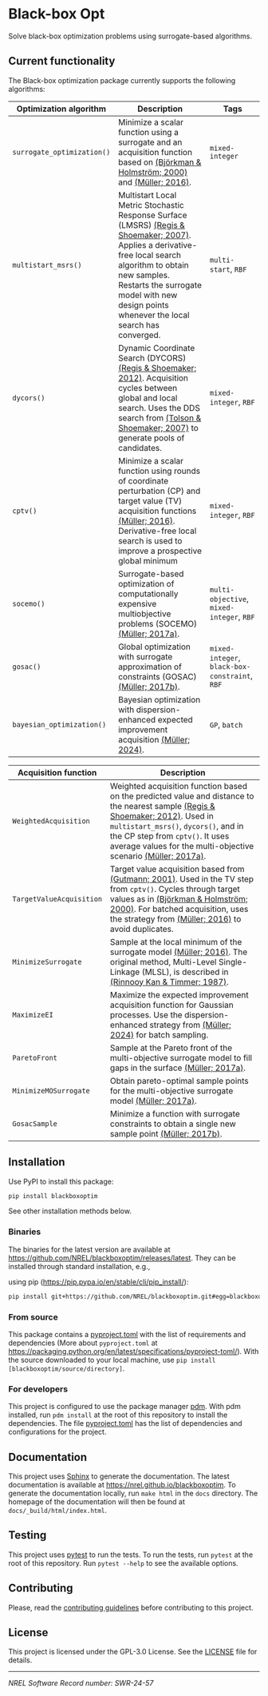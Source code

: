 # Black-box Opt

Solve black-box optimization problems using surrogate-based algorithms.

## Current functionality

The Black-box optimization package currently supports the following algorithms:

<!--- Table below --->
| Optimization algorithm | Description | Tags |
| --- | --- | --- |
| `surrogate_optimization()` | Minimize a scalar function using a surrogate and an acquisition function based on [(Björkman & Holmström; 2000)][BjoHol2000] and [(Müller; 2016)][Muller2016]. | `mixed-integer` |
| `multistart_msrs()` | Multistart Local Metric Stochastic Response Surface (LMSRS) [(Regis & Shoemaker; 2007)][RegSho2007]. Applies a derivative-free local search algorithm to obtain new samples. Restarts the surrogate model with new design points whenever the local search has converged. | `multi-start`, `RBF` |
| `dycors()` | Dynamic Coordinate Search (DYCORS) [(Regis & Shoemaker; 2012)][RegSho2012]. Acquisition cycles between global and local search. Uses the DDS search from [(Tolson & Shoemaker; 2007)][TolSho2007] to generate pools of candidates. | `mixed-integer`, `RBF` |
| `cptv()` | Minimize a scalar function using rounds of coordinate perturbation (CP) and target value (TV) acquisition functions [(Müller; 2016)][Muller2016]. Derivative-free local search is used to improve a prospective global minimum | `mixed-integer`, `RBF` |
| `socemo()` | Surrogate-based optimization of computationally expensive multiobjective problems (SOCEMO) [(Müller; 2017a)][Muller2017a]. | `multi-objective`, `mixed-integer`, `RBF` |
| `gosac()` | Global optimization with surrogate approximation of constraints (GOSAC) [(Müller; 2017b)][Muller2017b]. | `mixed-integer`, `black-box-constraint`, `RBF` |
| `bayesian_optimization()` | Bayesian optimization with dispersion-enhanced expected improvement acquisition [(Müller; 2024)][Muller2024]. | `GP`, `batch` |

<!--- Table below --->
| Acquisition function | Description |
| --- | --- |
| `WeightedAcquisition` | Weighted acquisition function based on the predicted value and distance to the nearest sample [(Regis & Shoemaker; 2012)][RegSho2012]. Used in `multistart_msrs()`, `dycors()`, and in the CP step from `cptv()`. It uses average values for the multi-objective scenario [(Müller; 2017a)][Muller2017a]. |
| `TargetValueAcquisition` | Target value acquisition based from [(Gutmann; 2001)][Gut2001]. Used in the TV step from `cptv()`. Cycles through target values as in [(Björkman & Holmström; 2000)][BjoHol2000]. For batched acquisition, uses the strategy from [(Müller; 2016)][Muller2016] to avoid duplicates. |
| `MinimizeSurrogate` | Sample at the local minimum of the surrogate model [(Müller; 2016)][Muller2016]. The original method, Multi-Level Single-Linkage (MLSL), is described in [(Rinnooy Kan & Timmer; 1987)][RinTim1987]. |
| `MaximizeEI` | Maximize the expected improvement acquisition function for Gaussian processes. Use the dispersion-enhanced strategy from [(Müller; 2024)][Muller2024] for batch sampling. |
| `ParetoFront` | Sample at the Pareto front of the multi-objective surrogate model to fill gaps in the surface [(Müller; 2017a)][Muller2017a]. |
| `MinimizeMOSurrogate` | Obtain pareto-optimal sample points for the multi-objective surrogate model [(Müller; 2017a)][Muller2017a]. |
| `GosacSample` | Minimize a function with surrogate constraints to obtain a single new sample point [(Müller; 2017b)][Muller2017b].

[BjoHol2000]: https://doi.org/10.1023/A:1011584207202
[Muller2016]: https://doi.org/10.1007/s11081-015-9281-2
[RegSho2007]: https://doi.org/10.1287/ijoc.1060.0182
[RegSho2012]: https://doi.org/10.1080/0305215X.2012.687731
[Muller2017a]: https://doi.org/10.1287/ijoc.2017.0749
[Muller2017b]: https://doi.org/10.1007/s10898-017-0496-y
[Muller2024]: https://doi.org/10.1002/qre.3245
[TolSho2007]: https://doi.org/10.1029/2005WR004723
[Gut2001]: https://doi.org/10.1023/A:1011255519438
[RinTim1987]: https://doi.org/10.1007/BF02592071

## Installation

Use PyPI to install this package:

```sh
pip install blackboxoptim
```

See other installation methods below.

### Binaries

The binaries for the latest version are available at https://github.com/NREL/blackboxoptim/releases/latest. They can be installed through standard installation, e.g.,

using pip (https://pip.pypa.io/en/stable/cli/pip_install/):

```sh
pip install git+https://github.com/NREL/blackboxoptim.git#egg=blackboxoptim
```

### From source

This package contains a [pyproject.toml](pyproject.toml) with the list of requirements and dependencies (More about `pyproject.toml` at https://packaging.python.org/en/latest/specifications/pyproject-toml/). With the source downloaded to your local machine, use `pip install [blackboxoptim/source/directory]`.

### For developers

This project is configured to use the package manager [pdm](https://pdm-project.org/en/stable/). With pdm installed, run `pdm install` at the root of this repository to install the dependencies. The file [pyproject.toml](pyproject.toml) has the list of dependencies and configurations for the project.

## Documentation

This project uses [Sphinx](https://www.sphinx-doc.org/en/master/) to generate the documentation. The latest documentation is available at https://nrel.github.io/blackboxoptim. To generate the documentation locally, run `make html` in the `docs` directory. The homepage of the documentation will then be found at `docs/_build/html/index.html`.

## Testing

This project uses [pytest](https://docs.pytest.org/en/stable/) to run the tests. To run the tests, run `pytest` at the root of this repository. Run `pytest --help` to see the available options.

## Contributing

Please, read the [contributing guidelines](CONTRIBUTING.md) before contributing to this project.

## License

This project is licensed under the GPL-3.0 License. See the [LICENSE](LICENSE) file for details.

---

_NREL Software Record number: SWR-24-57_
